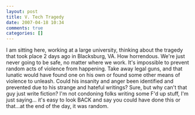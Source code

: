 ```yaml
---
layout: post
title: V. Tech Tragedy
date: 2007-04-18 10:34
comments: true
categories: []
---
```

I am sitting here, working at a large university, thinking about the tragedy that took place 2 days ago in Blacksburg, VA. How horrendous. We're just never going to be safe, no matter where we work. It's impossible to prevent random acts of violence from happening. Take away legal guns, and that lunatic would have found one on his own or found some other means of violence to unleash. Could his insanity and anger been identified and prevented due to his strange and hateful writings? Sure, but why can't that guy just write fiction? I'm not condoning folks writing some F'd up stuff, I'm just saying... it's easy to look BACK and say you could have done this or that...at the end of the day, it was random.

